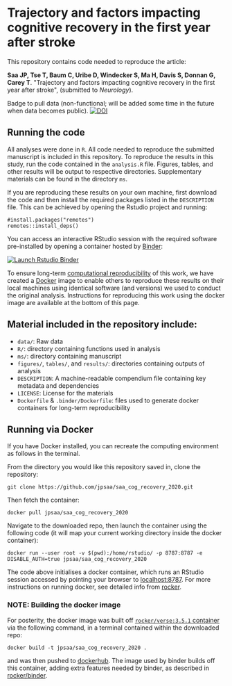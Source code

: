 # Trajectory and factors impacting cognitive recovery in the first year after stroke

This repository contains code needed to reproduce the article:

**Saa JP, Tse T, Baum C, Uribe D, Windecker S, Ma H, Davis S, Donnan G, Carey T**. "Trajectory and factors impacting cognitive recovery in the first year after stroke", (submitted to *Neurology*).

Badge to pull data (non-functional; will be added some time in the future when data becomes public). 
[![DOI](https://zenodo.org/badge/11128/RemkoDuursma/baadanalysis.svg)](https://zenodo.org/badge/latestdoi/11128/RemkoDuursma/baadanalysis)

## Running the code

All analyses were done in `R`. All code needed to reproduce the submitted manuscript is included in this repository. To reproduce the results in this study, run the code contained in the `analysis.R` file. Figures, tables, and other results will be output to respective directories. Supplementary materials can be found in the directory `ms`.

If you are reproducing these results on your own machine, first download the code and then install the required packages listed in the `DESCRIPTION` file. This can be achieved by opening the Rstudio project and running:

```{r}
#install.packages("remotes")
remotes::install_deps()
```

You can access an interactive RStudio session with the required software pre-installed by opening a container hosted by [Binder](http://mybinder.org): 

[![Launch Rstudio Binder](http://mybinder.org/badge_logo.svg)](https://mybinder.org/v2/gh/jpsaa/saa_cog_recovery_2020/master?urlpath=rstudio)

To ensure long-term [computational reproducibility](https://www.britishecologicalsociety.org/wp-content/uploads/2017/12/guide-to-reproducible-code.pdf) of this work, we have created a [Docker](http://dockerhub.com) image to enable others to reproduce these results on their local machines using identical software (and versions) we used to conduct the original analysis. Instructions for reproducing this work using the docker image are available at the bottom of this page. 

## Material included in the repository include:

- `data/`: Raw data
- `R/`: directory containing functions used in analysis
- `ms/`: directory containing manuscript 
- `figures/`, `tables/`, and `results/`: directories containing outputs of analysis 
- `DESCRIPTION`: A machine-readable compendium file containing key metadata and dependencies
- `LICENSE`: License for the materials
- `Dockerfile` & `.binder/Dockerfile`: files used to generate docker containers for long-term reproducibility

## Running via Docker

If you have Docker installed, you can recreate the computing environment as follows in the terminal. 

From the directory you would like this repository saved in, clone the repository:

```
git clone https://github.com/jpsaa/saa_cog_recovery_2020.git
```

Then fetch the container:

```
docker pull jpsaa/saa_cog_recovery_2020
```

Navigate to the downloaded repo, then launch the container using the following code (it will map your current working directory inside the docker container): 

```
docker run --user root -v $(pwd):/home/rstudio/ -p 8787:8787 -e DISABLE_AUTH=true jpsaa/saa_cog_recovery_2020
```

The code above initialises a docker container, which runs an RStudio session accessed by pointing your browser to [localhost:8787](http://localhost:8787). For more instructions on running docker, see detailed info from [rocker](https://hub.docker.com/r/rocker/rstudio).

### NOTE: Building the docker image

For posterity, the docker image was built off [`rocker/verse:3.5.1` container](https://hub.docker.com/r/rocker/verse) via the following command, in a terminal contained within the downloaded repo:

```
docker build -t jpsaa/saa_cog_recovery_2020 .
```

and was then pushed to [dockerhub](https://cloud.docker.com/u/smwindecker/repository/docker/jpsaa/saa_cog_recovery_2020). The image used by binder builds off this container, adding extra features needed by binder, as described in [rocker/binder](https://hub.docker.com/r/rocker/binder/dockerfile).

